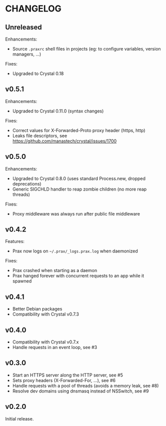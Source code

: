 # CHANGELOG

## Unreleased

Enhancements:
- Source `.praxrc` shell files in projects (eg: to configure variables, version managers, ...)

Fixes:
- Upgraded to Crystal 0.18

## v0.5.1

Enhancements:
- Upgraded to Crystal 0.11.0 (syntax changes)

Fixes:
- Correct values for X-Forwarded-Proto proxy header (https, http)
- Leaks file descriptors, see https://github.com/manastech/crystal/issues/1700

## v0.5.0

Enhancements:
- Upgraded to Crystal 0.8.0 (uses standard Process.new, dropped deprecations)
- Generic SIGCHLD handler to reap zombie children (no more reap threads)

Fixes:
- Proxy middleware was always run after public file middleware

## v0.4.2

Features:
- Prax now logs on `~/.prax/_logs.prax.log` when daemonized

Fixes:
- Prax crashed when starting as a daemon
- Prax hanged forever with concurrent requests to an app while it spawned

## v0.4.1

- Better Debian packages
- Compatibility with Crystal v0.7.3

## v0.4.0

- Compatibility with Crystal v0.7.x
- Handle requests in an event loop, see #3

## v0.3.0

- Start an HTTPS server along the HTTP server, see #5
- Sets proxy headers (X-Forwarded-For, ...), see #6
- Handle requests with a pool of threads (avoids a memory leak, see #8)
- Resolve dev domains using dnsmasq instead of NSSwitch, see #9

## v0.2.0

Initial release.
